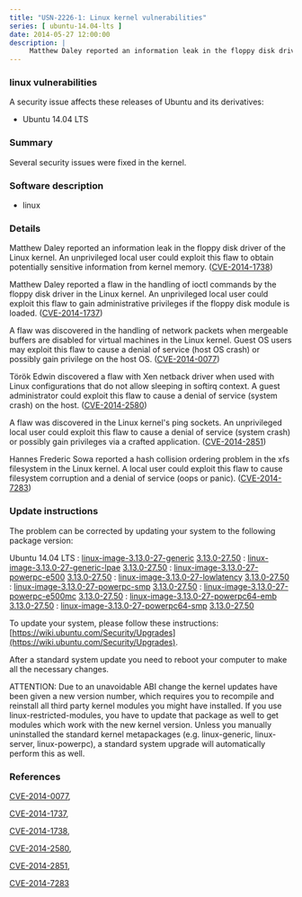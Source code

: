 ```yaml
---
title: "USN-2226-1: Linux kernel vulnerabilities"
series: [ ubuntu-14.04-lts ]
date: 2014-05-27 12:00:00
description: |
     Matthew Daley reported an information leak in the floppy disk driver of the Linux kernel. An unprivileged local user could exploit this flaw to obtain potentially sensitive information from kernel memory. ([CVE-2014-1738](http://people.ubuntu.com/~ubuntu-security/cve/CVE-2014-1738))
--- 
```

 
### linux vulnerabilities

A security issue affects these releases of Ubuntu and its derivatives:

* Ubuntu 14.04 LTS

### Summary

Several security issues were fixed in the kernel. 

### Software description

* linux 

### Details

 Matthew Daley reported an information leak in the floppy disk driver of the Linux kernel. An unprivileged local user could exploit this flaw to obtain potentially sensitive information from kernel memory. ([CVE-2014-1738](http://people.ubuntu.com/~ubuntu-security/cve/CVE-2014-1738))

Matthew Daley reported a flaw in the handling of ioctl commands by the floppy disk driver in the Linux kernel. An unprivileged local user could exploit this flaw to gain administrative privileges if the floppy disk module is loaded. ([CVE-2014-1737](http://people.ubuntu.com/~ubuntu-security/cve/CVE-2014-1737))

A flaw was discovered in the handling of network packets when mergeable buffers are disabled for virtual machines in the Linux kernel. Guest OS users may exploit this flaw to cause a denial of service (host OS crash) or possibly gain privilege on the host OS. ([CVE-2014-0077](http://people.ubuntu.com/~ubuntu-security/cve/CVE-2014-0077))

Török Edwin discovered a flaw with Xen netback driver when used with Linux configurations that do not allow sleeping in softirq context. A guest administrator could exploit this flaw to cause a denial of service (system crash) on the host. ([CVE-2014-2580](http://people.ubuntu.com/~ubuntu-security/cve/CVE-2014-2580))

A flaw was discovered in the Linux kernel&#39;s ping sockets. An unprivileged local user could exploit this flaw to cause a denial of service (system crash) or possibly gain privileges via a crafted application. ([CVE-2014-2851](http://people.ubuntu.com/~ubuntu-security/cve/CVE-2014-2851))

Hannes Frederic Sowa reported a hash collision ordering problem in the xfs filesystem in the Linux kernel. A local user could exploit this flaw to cause filesystem corruption and a denial of service (oops or panic). ([CVE-2014-7283](http://people.ubuntu.com/~ubuntu-security/cve/CVE-2014-7283)) 

### Update instructions

The problem can be corrected by updating your system to the following package version:

Ubuntu 14.04 LTS
 : [linux-image-3.13.0-27-generic](https://launchpad.net/ubuntu/+source/linux) <span> [3.13.0-27.50](https://launchpad.net/ubuntu/+source/linux/3.13.0-27.50) </span> 
 : [linux-image-3.13.0-27-generic-lpae](https://launchpad.net/ubuntu/+source/linux) <span> [3.13.0-27.50](https://launchpad.net/ubuntu/+source/linux/3.13.0-27.50) </span> 
 : [linux-image-3.13.0-27-powerpc-e500](https://launchpad.net/ubuntu/+source/linux) <span> [3.13.0-27.50](https://launchpad.net/ubuntu/+source/linux/3.13.0-27.50) </span> 
 : [linux-image-3.13.0-27-lowlatency](https://launchpad.net/ubuntu/+source/linux) <span> [3.13.0-27.50](https://launchpad.net/ubuntu/+source/linux/3.13.0-27.50) </span> 
 : [linux-image-3.13.0-27-powerpc-smp](https://launchpad.net/ubuntu/+source/linux) <span> [3.13.0-27.50](https://launchpad.net/ubuntu/+source/linux/3.13.0-27.50) </span> 
 : [linux-image-3.13.0-27-powerpc-e500mc](https://launchpad.net/ubuntu/+source/linux) <span> [3.13.0-27.50](https://launchpad.net/ubuntu/+source/linux/3.13.0-27.50) </span> 
 : [linux-image-3.13.0-27-powerpc64-emb](https://launchpad.net/ubuntu/+source/linux) <span> [3.13.0-27.50](https://launchpad.net/ubuntu/+source/linux/3.13.0-27.50) </span> 
 : [linux-image-3.13.0-27-powerpc64-smp](https://launchpad.net/ubuntu/+source/linux) <span> [3.13.0-27.50](https://launchpad.net/ubuntu/+source/linux/3.13.0-27.50) </span> 

To update your system, please follow these instructions: [https://wiki.ubuntu.com/Security/Upgrades](https://wiki.ubuntu.com/Security/Upgrades).

After a standard system update you need to reboot your computer to make all the necessary changes.

ATTENTION: Due to an unavoidable ABI change the kernel updates have been given a new version number, which requires you to recompile and reinstall all third party kernel modules you might have installed. If you use linux-restricted-modules, you have to update that package as well to get modules which work with the new kernel version. Unless you manually uninstalled the standard kernel metapackages (e.g. linux-generic, linux-server, linux-powerpc), a standard system upgrade will automatically perform this as well. 

### References

 [CVE-2014-0077](http://people.ubuntu.com/~ubuntu-security/cve/CVE-2014-0077), 

 [CVE-2014-1737](http://people.ubuntu.com/~ubuntu-security/cve/CVE-2014-1737), 

 [CVE-2014-1738](http://people.ubuntu.com/~ubuntu-security/cve/CVE-2014-1738), 

 [CVE-2014-2580](http://people.ubuntu.com/~ubuntu-security/cve/CVE-2014-2580), 

 [CVE-2014-2851](http://people.ubuntu.com/~ubuntu-security/cve/CVE-2014-2851), 

 [CVE-2014-7283](http://people.ubuntu.com/~ubuntu-security/cve/CVE-2014-7283)
 
